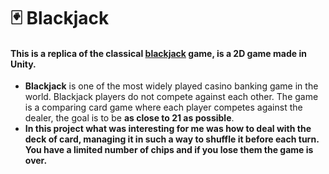 # 🃏 Blackjack
#### This is a replica of the classical [blackjack](https://en.wikipedia.org/wiki/Blackjack) game, is a **2D** game made in Unity.
- **Blackjack** is one of the most widely played casino banking game in the world. Blackjack players do not compete against each other. The game is a comparing card game where each player competes against the dealer, the goal is to be **as close to 21 as possible**.
- **In this project what was interesting for me was how to deal with the deck of card, managing it in such a way to shuffle it before each turn. You have a limited number of chips and if you lose them the game is over.**
